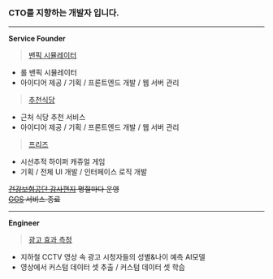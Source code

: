### CTO를 지향하는 개발자 입니다.

---
**Service Founder**  

>[밴픽 시뮬레이터](https://www.banpick.kr)  
- 롤 밴픽 시뮬레이터
- 아이디어 제공 / 기획 / 프론트엔드 개발 / 웹 서버 관리
>[추천식당](https://chu.banpick.kr)  
- 근처 식당 추천 서비스
- 아이디어 제공 / 기획 / 프론트엔드 개발 / 웹 서버 관리
>[프리즈](https://drive.google.com/file/d/1coZhAECJ-jWcdyveVooiCOWWWG-ZNgPH/view?usp=share_link)  
- 시선추적 하이퍼 캐쥬얼 게임
- 기획 / 전체 UI 개발 / 인터페이스 로직 개발  


~~[건강보험공단 감사편지](https://nhisletter.co.kr) 명절마다 운영~~  
~~[GGS](https://ggscrim.com) 서비스 종료~~  

---
**Engineer**  

>[광고 효과 측정](http://addd.co.kr/document/tech)
- 지하철 CCTV 영상 속 광고 시청자들의 성별&나이 예측 AI모델
- 영상에서 커스텀 데이터 셋 추출 / 커스텀 데이터 셋 학습

<!-- **happy-wook-kim/happy-wook-kim** is a ✨ _special_ ✨ repository because its `README.md` (this file) appears on your GitHub profile. -->
